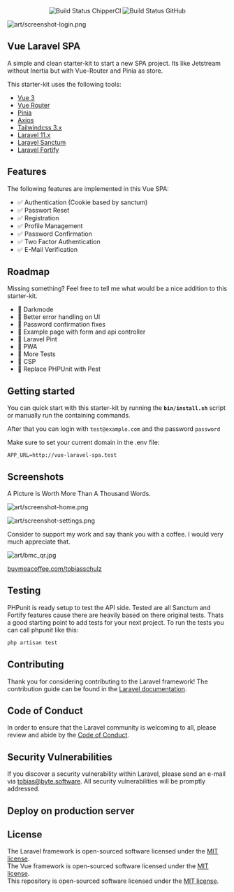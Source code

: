<p align="center">
    <img src="https://app.chipperci.com/projects/6fad1690-acea-4dbd-b83c-20d34e4b8737/status/master" alt="Build Status ChipperCI">
    <img src="https://github.com/tobischulz/vue-laravel-spa/actions/workflows/laravel.yml/badge.svg" alt="Build Status GitHub">
</p>

![art/screenshot-login.png](art/screenshot-login.png)

## Vue Laravel SPA

A simple and clean starter-kit to start a new SPA project. Its like Jetstream without Inertia but with Vue-Router and Pinia as store. 

This starter-kit uses the following tools:

- [Vue 3](https://github.com/vuejs/vue)
- [Vue Router](https://router.vuejs.org/)
- [Pinia](https://pinia.vuejs.org/)
- [Axios](https://axios-http.com/docs/intro)
- [Tailwindcss 3.x](https://tailwindcss.com/)
- [Laravel 11.x](https://laravel.com/docs/11.x)
- [Laravel Sanctum](https://laravel.com/docs/11.x/sanctum)
- [Laravel Fortify](https://laravel.com/docs/11.x/fortify)

## Features

The following features are implemented in this Vue SPA:

- ✅ Authentication (Cookie based by sanctum)
- ✅ Passwort Reset
- ✅ Registration
- ✅ Profile Management
- ✅ Password Confirmation
- ✅ Two Factor Authentication
- ✅ E-Mail Verification

## Roadmap

Missing something? Feel free to tell me what would be a nice addition to this starter-kit.

- 🔘 Darkmode
- 🔘 Better error handling on UI
- 🔘 Password confirmation fixes
- 🔘 Example page with form and api controller
- 🔘 Laravel Pint
- 🔘 PWA
- 🔘 More Tests
- 🔘 CSP
- 🔘 Replace PHPUnit with Pest

## Getting started

You can quick start with this starter-kit by running the **`bin/install.sh`** script or manually run the containing commands. 

After that you can login with `test@example.com` and the password `password`

Make sure to set your current domain in the .env file:

```
APP_URL=http://vue-laravel-spa.test
```

## Screenshots

A Picture Is Worth More Than A Thousand Words.

![art/screenshot-home.png](art/screenshot-home.png)

![art/screenshot-settings.png](art/screenshot-settings.png)

Consider to support my work and say thank you with a coffee. I would very much appreciate that. 

![art/bmc_qr.jpg](art/bmc_qr.jpg)

[buymeacoffee.com/tobiasschulz](https://www.buymeacoffee.com/tobiasschulz)

## Testing

PHPunit is ready setup to test the API side. Tested are all Sanctum and Fortify features cause there are heavily based on there original tests. Thats a good starting point to add tests for your next project. To run the tests you can call phpunit like this:

```bash
php artisan test
```

## Contributing

Thank you for considering contributing to the Laravel framework! The contribution guide can be found in the [Laravel documentation](https://laravel.com/docs/contributions).

## Code of Conduct

In order to ensure that the Laravel community is welcoming to all, please review and abide by the [Code of Conduct](https://laravel.com/docs/contributions#code-of-conduct).

## Security Vulnerabilities

If you discover a security vulnerability within Laravel, please send an e-mail via [tobias@byte.software](mailto:tobias@byte.software). All security vulnerabilities will be promptly addressed.


## Deploy on production server



## License

The Laravel framework is open-sourced software licensed under the [MIT license](https://opensource.org/licenses/MIT).    
The Vue framework is open-sourced software licensed under the [MIT license](https://opensource.org/licenses/MIT).    
This repository is open-sourced software licensed under the [MIT license](https://opensource.org/licenses/MIT).    
